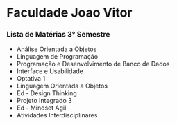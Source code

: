 # Faculdade Joao Vitor

### Lista de Matérias 3° Semestre

- Análise Orientada a Objetos
- Linguagem de Programação
- Programação e Desenvolvimento  de Banco de Dados
- Interface e Usabilidade
- Optativa 1
- Linguagem Orientada a Objetos
- Ed - Design Thinking
- Projeto Integrado 3
- Ed - Mindset Agil
- Atividades Interdisciplinares